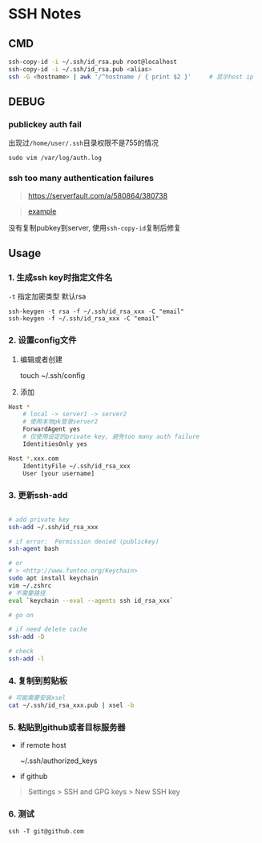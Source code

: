 SSH Notes
=========

CMD
---

``` sh
ssh-copy-id -i ~/.ssh/id_rsa.pub root@localhost
ssh-copy-id -i ~/.ssh/id_rsa.pub <alias>
ssh -G <hostname> | awk '/^hostname / { print $2 }'     # 显示host ip
```

DEBUG
-----

### publickey auth fail

出现过`/home/user/.ssh`目录权限不是755的情况

    sudo vim /var/log/auth.log

### ssh too many authentication failures

> https://serverfault.com/a/580864/380738

> [example](https://gist.github.com/rubo77/e01ac25450df5521d6fa)

没有复制pubkey到server, 使用`ssh-copy-id`复制后修复

Usage
-----

### 1. 生成ssh key时指定文件名

`-t` 指定加密类型 默认rsa

    ssh-keygen -t rsa -f ~/.ssh/id_rsa_xxx -C "email"
    ssh-keygen -f ~/.ssh/id_rsa_xxx -C "email"

### 2. 设置config文件

1. 编辑或者创建

    touch ~/.ssh/config

2. 添加

``` sh
Host *
    # local -> server1 -> server2
    # 使用本地pk登录server2
    ForwardAgent yes
    # 仅使用设定的private key, 避免too many auth failure
    IdentitiesOnly yes

Host *.xxx.com
    IdentityFile ~/.ssh/id_rsa_xxx
    User [your username]
```

### 3. 更新ssh-add

``` bash

# add private key
ssh-add ~/.ssh/id_rsa_xxx

# if error:  Permission denied (publickey)
ssh-agent bash

# or
# > <http://www.funtoo.org/Keychain>
sudo apt install keychain
vim ~/.zshrc
# 不需要路径
eval `keychain --eval --agents ssh id_rsa_xxx`

# go on

# if need delete cache
ssh-add -D

# check
ssh-add -l
```

### 4. 复制到剪贴板

``` bash
# 可能需要安装xsel
cat ~/.ssh/id_rsa_xxx.pub | xsel -b
```

### 5. 粘贴到github或者目标服务器

- if remote host

    ~/.ssh/authorized_keys

- if github

> Settings > SSH and GPG keys > New SSH key

### 6. 测试

    ssh -T git@github.com
